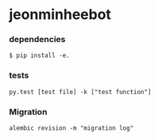 # jeonminheebot

### dependencies
```
$ pip install -e.
```

### tests
```
py.test [test file] -k ["test function"]
```


### Migration

```
alembic revision -m "migration log"
```